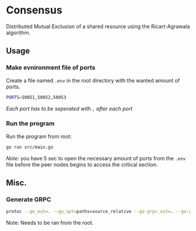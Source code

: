 # Consensus
Distributed Mutual Exclusion of a shared resource using the Ricart-Agrawala algorithm.

## Usage

### Make evnironment file of ports

Create a file named ``.env`` in the root directory with the wanted amount of ports.
```sh
PORTS=50051,50052,50053
```
_Each port has to be seperated with `,` after each port_
### Run the program

Run the program from root:
```sh
go run src/main.go
```
_Note:_ you have 5 sec to open the necessary amount of ports from the `.env` file before the peer nodes begins to access the critical section.


## Misc.
### Generate GRPC

```sh
protoc --go_out=. --go_opt=paths=source_relative --go-grpc_out=. --go-grpc_opt=paths=source_relative consensus/consensus.proto
```

Note:
Needs to be ran from the root.